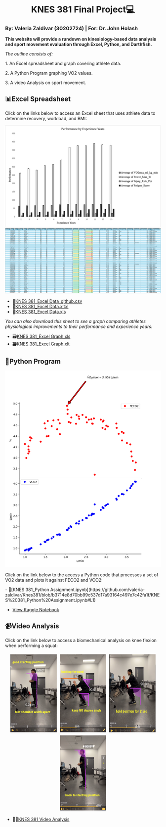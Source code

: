# <center>KNES 381 Final Project💻</center> 

### By: Valeria Zaldivar (30202724) | For: Dr. John Holash 

**This website will provide a rundown on kinesiology-based data analysis and sport movement evaluation through Excel, Python, and Darthfish.**

*The outline consists of:*
<p>1. An Excel spreadsheet and graph covering athlete data.</p>
<p>2. A Python Program graphing VO2 values.</p> 
<p>3. A video Analysis on sport movement.</p>
 

## 📊**Excel Spreadsheet**
<p>Click on the links below to access an Excel sheet that uses athlete data to determine recovery, workload, and BMI:</p>

![Athlete Data](/images/Picture1.png)
![Excel Logo](https://raw.githubusercontent.com/valeria-zaldivar/Knes381/9d40e74ba4fed9eb7c333b231d482936faec88ee/excel.png)

- 📁[KNES 381_Excel Data_github.csv](https://github.com/user-attachments/files/19679017/Excel.data_final.project_github.csv)
- 📁[KNES 381_Excel Data.xltxl](https://github.com/valeria-zaldivar/Knes381/blob/771bf3447eaa43f3e5896032929fb5963431ce4a/images/Excel%20data_final%20project%20(1).xltx)
- 📁[KNES 381_Excel Data.xls](https://github.com/valeria-zaldivar/Knes381/blob/6ca23d051b8fa11c9ce46a8e81f3c83c57496de9/ExcelAthleteData_Final%20Project_github%20(1).xls)

*You can also download this sheet to see a graph comparing athletes physiological improvements to their performance and experience years:*
- 🗃️[KNES 381_Excel Graph.xls](https://github.com/valeria-zaldivar/Knes381/blob/91a3d47460d3c12f9df26af1fbf71bacc979eb22/ExcelGraphics_Final%20Project_github.xls)
- 🗃️[KNES 381_Excel Graph.xlt](https://github.com/valeria-zaldivar/Knes381/blob/1d202fbea56de42ff8e09c70ed5e616017d18c85/ExcelGraphics_FinalProject_github.xlt)

## 🐍**Python Program**
![Kaggle Logo](https://raw.githubusercontent.com/valeria-zaldivar/Knes381/9d40e74ba4fed9eb7c333b231d482936faec88ee/kaggle.png)
<p>Click on the link below to the access a Python code that processes a set of VO2 data and plots it against FECO2 and VCO2:</p>
- 📔[KNES 381_Python Assignment.ipynb](https://github.com/valeria-zaldivar/Knes381/blob/b3714e8d70bb99c537d17a93164c497e7c42fa1f/KNES%20381_Python%20Assignment.ipynb#L1)

- [View Kaggle Notebook](https://www.kaggle.com/code/valeriarzaldivar/knes-381-python-assignment) 

## 📹**Video Analysis** 
<p>Click on the link below to access a biomechanical analysis on knee flexion when performing a squat:</p>

<div style="display: flex; flex-wrap: wrap; justify-content: center; gap: 10px; margin: 20px 0;">
  <img src="https://raw.githubusercontent.com/valeria-zaldivar/Knes381/04120d043d2fd97159755b51343c998ce5c38347/step%201.png" alt="Step 1" style="width: 23%; min-width: 150px;">
  <img src="https://raw.githubusercontent.com/valeria-zaldivar/Knes381/669df066cb945b8702d72395cfcfd15ca1ada644/step%202.png" alt="Step 2" style="width: 23%; min-width: 150px;">
  <img src="https://raw.githubusercontent.com/valeria-zaldivar/Knes381/669df066cb945b8702d72395cfcfd15ca1ada644/step%203.png" alt="Step 3" style="width: 23%; min-width: 150px;">
  <img src="https://raw.githubusercontent.com/valeria-zaldivar/Knes381/669df066cb945b8702d72395cfcfd15ca1ada644/step%204.png" alt="Step 4" style="width: 23%; min-width: 150px;">
</div> 

- 🏋️‍♂️[KNES 381 Video Analysis](https://github.com/valeria-zaldivar/Knes381/blob/b27af5a37442f4d409352bd06ff24a39dd261aa4/Video%20Analysis.mov)







